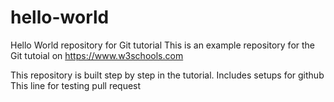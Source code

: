 # hello-world
Hello World repository for Git tutorial
This is an example repository for the Git tutoial on https://www.w3schools.com

This repository is built step by step in the tutorial.
Includes setups for github
This line for testing pull request
